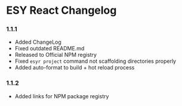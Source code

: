 # ESY React Changelog

### 1.1.1
- Added ChangeLog
- Fixed outdated README.md
- Released to Official NPM registry
- Fixed `esyr project` command not scaffolding directories properly
- Added auto-format to build + hot reload process

### 1.1.2
- Added links for NPM package registry
